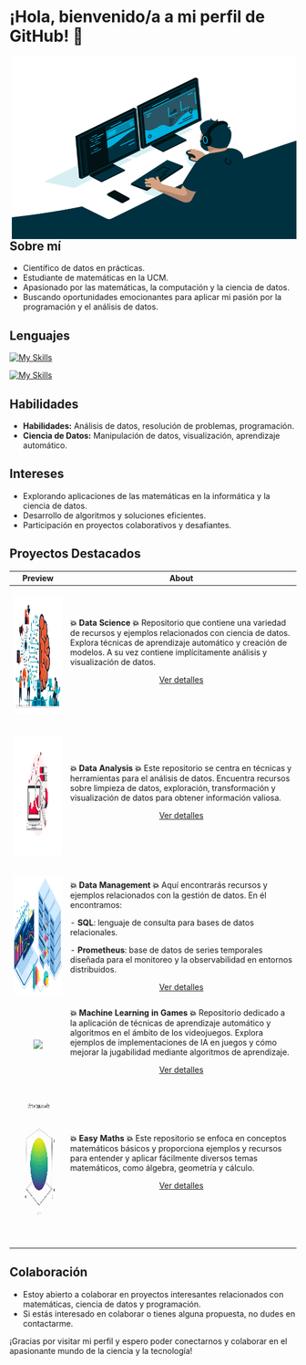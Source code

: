 # ¡Hola, bienvenido/a a mi perfil de GitHub! 👋

  <img align="right" alt="GIF" src="images/code.gif?raw=true" width="500" height="320" />

## Sobre mí

- Científico de datos en prácticas. 
- Estudiante de matemáticas en la UCM.
- Apasionado por las matemáticas, la computación y la ciencia de datos.
- Buscando oportunidades emocionantes para aplicar mi pasión por la programación y el análisis de datos.

## Lenguajes

[![My Skills](https://skills.thijs.gg/icons?i=py,cpp,c,matlab,haskell)](https://github.com/JavierAM01)

[![My Skills](https://skills.thijs.gg/icons?i=git,grafana,prometheus)](https://github.com/JavierAM01)




## Habilidades
- **Habilidades:** Análisis de datos, resolución de problemas, programación.
- **Ciencia de Datos:** Manipulación de datos, visualización, aprendizaje automático.

## Intereses
- Explorando aplicaciones de las matemáticas en la informática y la ciencia de datos.
- Desarrollo de algoritmos y soluciones eficientes.
- Participación en proyectos colaborativos y desafiantes.

## Proyectos Destacados


| Preview | About |
|---------|-------|
| <p align="center">[<img src="https://github.com/JavierAM01/JavierAM01/blob/main/images/datascience.jpg" height="210" width="250" />](https://github.com/JavierAM01/Data-Science)</p> | **:boom: Data Science :boom:** Repositorio que contiene una variedad de recursos y ejemplos relacionados con ciencia de datos. Explora técnicas de aprendizaje automático y creación de modelos. A su vez contiene implícitamente análisis y visualización de datos. <p align="center"><a href="https://github.com/JavierAM01/Data-Science">Ver detalles</a></p> |
| <p align="center">[<img src="https://github.com/JavierAM01/JavierAM01/blob/main/images/dataanalysis.jpg" height="210" width="250" />](https://github.com/JavierAM01/Data-Analysis)</p> | **:boom: Data Analysis :boom:** Este repositorio se centra en técnicas y herramientas para el análisis de datos. Encuentra recursos sobre limpieza de datos, exploración, transformación y visualización de datos para obtener información valiosa. <p align="center"><a href="https://github.com/JavierAM01/Data-Analysis">Ver detalles</a></p> |
| <p align="center">[<img src="https://github.com/JavierAM01/JavierAM01/blob/main/images/datos.png" height="210" width="250" />](https://github.com/JavierAM01/Data-Management)</p> | <p>**:boom: Data Management :boom:** Aquí encontrarás recursos y ejemplos relacionados con la gestión de datos. En él encontramos:</p> <p> - **SQL**: lenguaje de consulta para bases de datos relacionales.</p> <p> - **Prometheus**: base de datos de series temporales diseñada para el monitoreo y la observabilidad en entornos distribuidos.</p>  <p align="center"><a href="https://github.com/JavierAM01/Data-Management">Ver detalles</a></p> |
| <p align="center">[<img src="https://github.com/JavierAM01/Machine-Learning-in-Games/blob/main/images/ai/flappybird.gif" height="250" widht="140" />](https://github.com/JavierAM01/Machine-Learning-in-Games)</p> | **:boom: Machine Learning in Games :boom:** Repositorio dedicado a la aplicación de técnicas de aprendizaje automático y algoritmos en el ámbito de los videojuegos. Explora ejemplos de implementaciones de IA en juegos y cómo mejorar la jugabilidad mediante algoritmos de aprendizaje. <p align="center"><a href="https://github.com/JavierAM01/Machine-Learning-in-Games">Ver detalles</a></p> |
| <p align="center">[<img src="https://github.com/JavierAM01/Deformacion-Continua-de-la-Esfera/blob/main/images/difeomorfismo_6.gif" height="250" width="250"/>](https://github.com/JavierAM01/Easy-Math)</p> | **:boom: Easy Maths :boom:** Este repositorio se enfoca en conceptos matemáticos básicos y proporciona ejemplos y recursos para entender y aplicar fácilmente diversos temas matemáticos, como álgebra, geometría y cálculo. <p align="center"><a href="https://github.com/JavierAM01/Easy-Math">Ver detalles</a></p> |






## Colaboración
- Estoy abierto a colaborar en proyectos interesantes relacionados con matemáticas, ciencia de datos y programación.
- Si estás interesado en colaborar o tienes alguna propuesta, no dudes en contactarme.

¡Gracias por visitar mi perfil y espero poder conectarnos y colaborar en el apasionante mundo de la ciencia y la tecnología!





